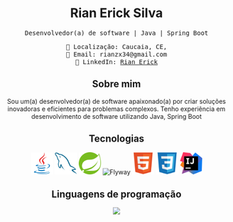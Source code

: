 
<h1 align="center">Rian Erick Silva</h1>

<p align="center">
  <samp>Desenvolvedor(a) de software | Java | Spring Boot </samp>
  <br>
</p>

<p align="center">
  <samp>
    📍 Localização: Caucaia, CE,  <br>
    📧 Email: rianzx34@gmail.com <br>
    💼 LinkedIn: <a href="https://www.linkedin.com/in/RianErick/">Rian Erick</a> <br>
  </samp>
</p>

<h2 align="center">Sobre mim</h2>

<p align="center">
  Sou um(a) desenvolvedor(a) de software apaixonado(a) por criar soluções inovadoras e eficientes para problemas complexos. Tenho experiência em desenvolvimento de software utilizando Java, Spring Boot
</p>


<h2 align="center">Tecnologias</h2>

<p align="center">
  <img src="https://raw.githubusercontent.com/devicons/devicon/master/icons/java/java-original.svg" alt="Java" width="50" height="50"/>
  <img src="https://raw.githubusercontent.com/devicons/devicon/master/icons/mysql/mysql-original.svg" alt="MySQL" width="50" height="50"/>
  <img src="https://raw.githubusercontent.com/devicons/devicon/master/icons/spring/spring-original.svg" alt="Spring Boot" width="50" height="50"/>
  <img src="https://www.flywaydb.org/assets/logo/flyway-logo-tm.png" alt="Flyway" width="100" height="50"/>
  <img src="https://raw.githubusercontent.com/devicons/devicon/master/icons/html5/html5-original.svg" alt="HTML" width="50" height="50"/>
  <img src="https://raw.githubusercontent.com/devicons/devicon/master/icons/css3/css3-original.svg" alt="CSS" width="50" height="50"/>
  <img src="https://raw.githubusercontent.com/devicons/devicon/master/icons/intellij/intellij-original.svg" alt="IntelliJ" width="50" height="50"/>
</p>

<h2 align="center">Linguagens de programação</h2>

<p align="center">
  <a href="https://github.com/RianErick">
    <img height="180em" src="https://github-readme-stats.vercel.app/api/top-langs/?username=RianErick&layout=compact&langs_count=8&theme=dark"/>
  </a>
</p>







